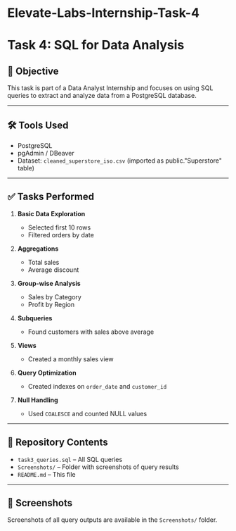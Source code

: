 # Elevate-Labs-Internship-Task-4

# Task 4: SQL for Data Analysis

## 📌 Objective
This task is part of a Data Analyst Internship and focuses on using SQL queries to extract and analyze data from a PostgreSQL database.

---

## 🛠 Tools Used
- PostgreSQL
- pgAdmin / DBeaver
- Dataset: `cleaned_superstore_iso.csv` (imported as public."Superstore" table)

---

## ✅ Tasks Performed

1. **Basic Data Exploration**
   - Selected first 10 rows
   - Filtered orders by date

2. **Aggregations**
   - Total sales
   - Average discount

3. **Group-wise Analysis**
   - Sales by Category
   - Profit by Region

4. **Subqueries**
   - Found customers with sales above average

5. **Views**
   - Created a monthly sales view

6. **Query Optimization**
   - Created indexes on `order_date` and `customer_id`

7. **Null Handling**
   - Used `COALESCE` and counted NULL values

---

## 📂 Repository Contents

- `task3_queries.sql` – All SQL queries
- `Screenshots/` – Folder with screenshots of query results
- `README.md` – This file

---

## 📸 Screenshots

Screenshots of all query outputs are available in the `Screenshots/` folder.
